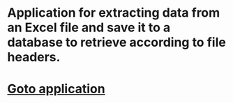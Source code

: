 ﻿# Application for extracting data from an Excel file and save it to a database to retrieve according to file headers. 
# [Goto application](https://riskadvisors.herokuapp.com)

